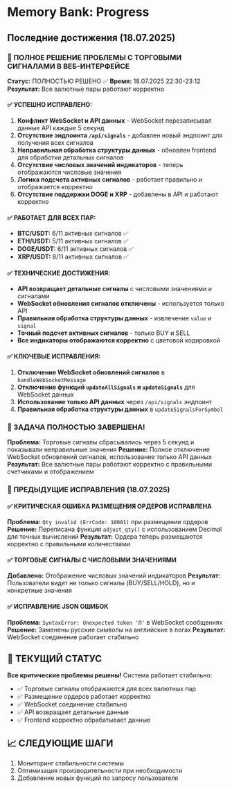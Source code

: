 # Memory Bank: Progress

## Последние достижения (18.07.2025)

### 🎉 ПОЛНОЕ РЕШЕНИЕ ПРОБЛЕМЫ С ТОРГОВЫМИ СИГНАЛАМИ В ВЕБ-ИНТЕРФЕЙСЕ
**Статус:** ПОЛНОСТЬЮ РЕШЕНО ✅
**Время:** 18.07.2025 22:30-23:12
**Результат:** Все валютные пары работают корректно

#### ✅ УСПЕШНО ИСПРАВЛЕНО:
1. **Конфликт WebSocket и API данных** - WebSocket перезаписывал данные API каждые 5 секунд
2. **Отсутствие эндпоинта `/api/signals`** - добавлен новый эндпоинт для получения всех сигналов
3. **Неправильная обработка структуры данных** - обновлен frontend для обработки детальных сигналов
4. **Отсутствие числовых значений индикаторов** - теперь отображаются числовые значения
5. **Логика подсчета активных сигналов** - работает правильно и отображается корректно
6. **Отсутствие поддержки DOGE и XRP** - добавлены в API и работают корректно

#### ✅ РАБОТАЕТ ДЛЯ ВСЕХ ПАР:
- **BTC/USDT:** 6/11 активных сигналов ✅
- **ETH/USDT:** 5/11 активных сигналов ✅  
- **DOGE/USDT:** 6/11 активных сигналов ✅
- **XRP/USDT:** 8/11 активных сигналов ✅

#### ✅ ТЕХНИЧЕСКИЕ ДОСТИЖЕНИЯ:
- **API возвращает детальные сигналы** с числовыми значениями и сигналами
- **WebSocket обновления сигналов отключены** - используется только API
- **Правильная обработка структуры данных** - извлечение `value` и `signal`
- **Точный подсчет активных сигналов** - только BUY и SELL
- **Все индикаторы отображаются корректно** с цветовой кодировкой

#### ✅ КЛЮЧЕВЫЕ ИСПРАВЛЕНИЯ:
1. **Отключение WebSocket обновлений сигналов** в `handleWebSocketMessage`
2. **Отключение функций `updateAllSignals` и `updateSignals`** для WebSocket данных
3. **Использование только API данных** через `/api/signals` эндпоинт
4. **Правильная обработка структуры данных** в `updateSignalsForSymbol`

### 🏁 ЗАДАЧА ПОЛНОСТЬЮ ЗАВЕРШЕНА!
**Проблема:** Торговые сигналы сбрасывались через 5 секунд и показывали неправильные значения
**Решение:** Полное отключение WebSocket обновлений сигналов, использование только API данных
**Результат:** Все валютные пары работают корректно с правильными счетчиками и отображением

### 🔧 ПРЕДЫДУЩИЕ ИСПРАВЛЕНИЯ (18.07.2025)

#### ✅ КРИТИЧЕСКАЯ ОШИБКА РАЗМЕЩЕНИЯ ОРДЕРОВ ИСПРАВЛЕНА
**Проблема:** `Qty invalid (ErrCode: 10001)` при размещении ордеров
**Решение:** Переписана функция `adjust_qty()` с использованием Decimal для точных вычислений
**Результат:** Ордера теперь размещаются корректно с правильными количествами

#### ✅ ТОРГОВЫЕ СИГНАЛЫ С ЧИСЛОВЫМИ ЗНАЧЕНИЯМИ
**Добавлено:** Отображение числовых значений индикаторов
**Результат:** Пользователи видят не только сигналы (BUY/SELL/HOLD), но и конкретные значения

#### ✅ ИСПРАВЛЕНИЕ JSON ОШИБОК
**Проблема:** `SyntaxError: Unexpected token 'П'` в WebSocket сообщениях
**Решение:** Заменены русские символы на английские в логах
**Результат:** WebSocket соединение работает стабильно

## 🏁 ТЕКУЩИЙ СТАТУС
**Все критические проблемы решены!** Система работает стабильно:
- ✅ Торговые сигналы отображаются для всех валютных пар
- ✅ Размещение ордеров работает корректно
- ✅ WebSocket соединение стабильно
- ✅ API возвращает детальные данные
- ✅ Frontend корректно обрабатывает данные

## 📈 СЛЕДУЮЩИЕ ШАГИ
1. Мониторинг стабильности системы
2. Оптимизация производительности при необходимости
3. Добавление новых функций по запросу пользователя 